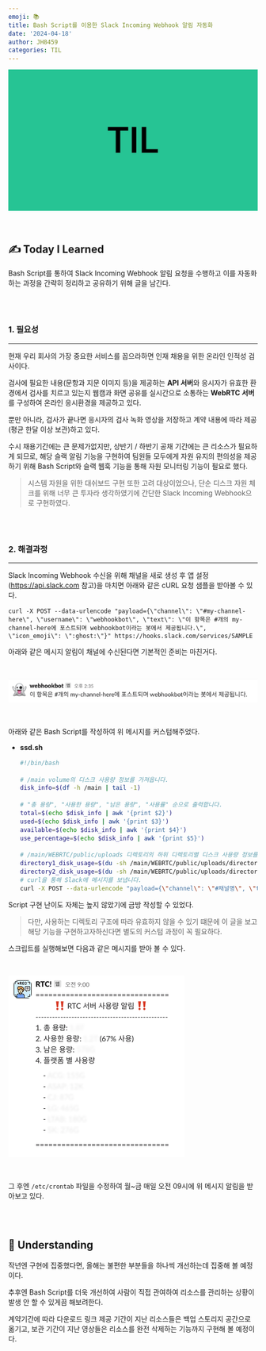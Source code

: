 ```yaml
---
emoji: 📚
title: Bash Script를 이용한 Slack Incoming Webhook 알림 자동화
date: '2024-04-18'
author: JH8459
categories: TIL
---
```


![github-blog.png](../../assets/common/TIL.jpeg)

<br>

## ✍️ **T**oday **I** **L**earned

Bash Script를 통하여 Slack Incoming Webhook 알림 요청을 수행하고 이를 자동화 하는 과정을 간략히 정리하고 공유하기 위해 글을 남긴다.

<br>
<br>

### 1. 필요성

---

현재 우리 회사의 가장 중요한 서비스를 꼽으라하면 인재 채용을 위한 온라인 인적성 검사이다.

검사에 필요한 내용(문항과 지문 이미지 등)을 제공하는 <strong>API 서버</strong>와 응시자가 유효한 환경에서 검사를 치르고 있는지 웹캠과 화면 공유를 실시간으로 소통하는 <strong>WebRTC 서버</strong>를 구성하여 온라인 응시환경을 제공하고 있다.

뿐만 아니라, 검사가 끝나면 응시자의 검사 녹화 영상을 저장하고 계약 내용에 따라 제공(평균 한달 이상 보관)하고 있다.

수시 채용기간에는 큰 문제가없지만, 상반기 / 하반기 공채 기간에는 큰 리소스가 필요하게 되므로, 해당 슬랙 알림 기능을 구현하여 팀원들 모두에게 자원 유지의 편의성을 제공하기 위해 Bash Script와 슬랙 웹훅 기능을 통해 자원 모니터링 기능이 필요로 했다.

> 시스템 자원을 위한 대쉬보드 구현 또한 고려 대상이었으나, 단순 디스크 자원 체크를 위해 너무 큰 투자라 생각하였기에 간단한 Slack Incoming Webhook으로 구현하였다.

<br>
<br>

### 2. 해결과정

---

Slack Incoming Webhook 수신을 위해 채널을 새로 생성 후 앱 설정(<a href="https://api.slack.com/messaging/webhooks" target="_blank">https://api.slack.com</a> 참고)을 마치면 아래와 같은 cURL 요청 샘플을 받아볼 수 있다.

```
curl -X POST --data-urlencode "payload={\"channel\": \"#my-channel-here\", \"username\": \"webhookbot\", \"text\": \"이 항목은 #개의 my-channel-here에 포스트되며 webhookbot이라는 봇에서 제공됩니다.\", \"icon_emoji\": \":ghost:\"}" https://hooks.slack.com/services/SAMPLE
```

아래와 같은 메시지 알림이 채널에 수신된다면 기본적인 준비는 마친거다.

<br>

![webhook.png](webhook.png)

<br>

아래와 같은 Bash Script를 작성하여 위 메시지를 커스텀해주었다.

- <strong>ssd.sh</strong>

  ``` bash
  #!/bin/bash

  # /main volume의 디스크 사용량 정보를 가져옵니다.
  disk_info=$(df -h /main | tail -1)

  # "총 용량", "사용한 용량", "남은 용량", "사용률" 순으로 출력합니다.
  total=$(echo $disk_info | awk '{print $2}')
  used=$(echo $disk_info | awk '{print $3}')
  available=$(echo $disk_info | awk '{print $4}')
  use_percentage=$(echo $disk_info | awk '{print $5}')

  # /main/WEBRTC/public/uploads 디렉토리의 하위 디렉토리별 디스크 사용량 정보를 가져옵니다.
  directory1_disk_usage=$(du -sh /main/WEBRTC/public/uploads/directory1 | awk '{print $1}')
  directory2_disk_usage=$(du -sh /main/WEBRTC/public/uploads/directory2 | awk '{print $1}')
  # curl을 통해 Slack에 메시지를 보냅니다.
  curl -X POST --data-urlencode "payload={\"channel\": \"#채널명\", \"text\": \"===============================\n          ‼️ RTC 서버 사용량 알림 ‼️\n------------------------------------------------\n1. 총 용량: $total\n2. 사용한 용량: $used ($use_percentage 사용)\n3. 남은 용량: $available\n4. 폴더 별 사용량\n\n    - 1번: $directory1_disk_usage\n    - 2번: $directory2_disk_usage\n\n===============================\"}" https://hooks.slack.com/services/SAMPLE
  ```

Script 구현 난이도 자체는 높지 않았기에 금방 작성할 수 있었다.

> 다만, 사용하는 디렉토리 구조에 따라 유효하지 않을 수 있기 떄문에 이 글을 보고 해당 기능을 구현하고자하신다면 별도의 커스텀 과정이 꼭 필요하다.

스크립트를 실행해보면 다음과 같은 메시지를 받아 볼 수 있다.

<br>

![notice.png](notice.png)

<br>

그 후엔 `/etc/crontab` 파일을 수정하여 월~금 매일 오전 09시에 위 메시지 알림을 받아보고 있다.

<br>
<br>

## 🤔 Understanding

작년엔 구현에 집중했다면, 올해는 불편한 부분들을 하나씩 개선하는데 집중해 볼 예정이다.

추후엔 Bash Script를 더욱 개선하여 사람이 직접 관여하여 리소스를 관리하는 상황이 발생 안 할 수 있게끔 해보려한다.

계약기간에 따라 다운로드 링크 제공 기간이 지난 리소스들은 백업 스토리지 공간으로 옮기고, 보관 기간이 지난 영상들은 리소스를 완전 삭제하는 기능까지 구현해 볼 예정이다.

<br>
<br>

```toc

```
